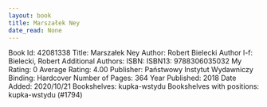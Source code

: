 ```yaml
---
layout: book
title: Marszałek Ney
date_read: None
---
```


Book Id: 42081338
Title: Marszałek Ney
Author: Robert Bielecki
Author l-f: Bielecki, Robert
Additional Authors: 
ISBN: 
ISBN13: 9788306035032
My Rating: 0
Average Rating: 4.00
Publisher: Państwowy Instytut Wydawniczy
Binding: Hardcover
Number of Pages: 364
Year Published: 2018
Date Added: 2020/10/21
Bookshelves: kupka-wstydu
Bookshelves with positions: kupka-wstydu (#1794)

